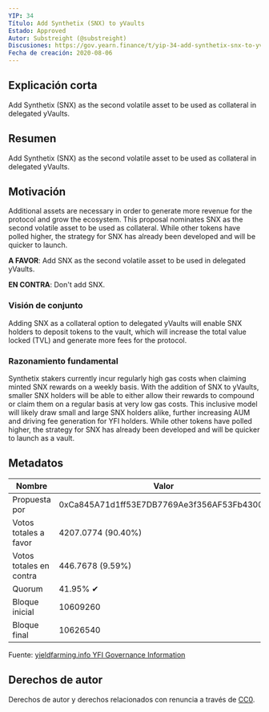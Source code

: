 ```yaml
---
YIP: 34
Título: Add Synthetix (SNX) to yVaults
Estado: Approved
Autor: Substreight (@substreight)
Discusiones: https://gov.yearn.finance/t/yip-34-add-synthetix-snx-to-yvaults/2149
Fecha de creación: 2020-08-06
---
```


## Explicación corta

Add Synthetix (SNX) as the second volatile asset to be used as collateral in delegated yVaults.

## Resumen

Add Synthetix (SNX) as the second volatile asset to be used as collateral in delegated yVaults.

## Motivación

Additional assets are necessary in order to generate more revenue for the protocol and grow the ecosystem. This proposal nominates SNX as the second volatile asset to be used as collateral. While other tokens have polled higher, the strategy for SNX has already been developed and will be quicker to launch.

**A FAVOR**: Add SNX as the second volatile asset to be used in delegated yVaults.

**EN CONTRA**: Don't add SNX.

### Visión de conjunto

Adding SNX as a collateral option to delegated yVaults will enable SNX holders to deposit tokens to the vault, which will increase the total value locked (TVL) and generate more fees for the protocol. 

### Razonamiento fundamental

Synthetix stakers currently incur regularly high gas costs when claiming minted SNX rewards on a weekly basis. With the addition of SNX to yVaults, smaller SNX holders will be able to either allow their rewards to compound or claim them on a regular basis at very low gas costs. This inclusive model will likely draw small and large SNX holders alike, further increasing AUM and driving fee generation for YFI holders. While other tokens have polled higher, the strategy for SNX has already been developed and will be quicker to launch as a vault. 

## Metadatos

| Nombre                | Valor                                      |
|---------------------|--------------------------------------------|
| Propuesta por        | 0xCa845A71d1ff53E7DB7769Ae3f356AF53Fb43000 |
| Votos totales a favor     | 4207.0774 (90.40%)                         |
| Votos totales en contra | 446.7678 (9.59%)                           |
| Quorum              | 41.95% ✔                                   |
| Bloque inicial         | 10609260                                   |
| Bloque final           | 10626540                                   |

Fuente: [yieldfarming.info YFI Governance Information](https://yieldfarming.info/yearn/vote/)

## Derechos de autor

Derechos de autor y derechos relacionados con renuncia a través de [CC0](https://creativecommons.org/publicdomain/zero/1.0/).
